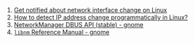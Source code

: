  1. [Get notified about network interface change on Linux](https://stackoverflow.com/questions/2261759/get-notified-about-network-interface-change-on-linux)
 2. [How to detect IP address change programmatically in Linux?](https://stackoverflow.com/questions/579783/how-to-detect-ip-address-change-programmatically-in-linux/2353441#2353441)
 3. [NetworkManager DBUS API (stable) - gnome](https://developer.gnome.org/NetworkManager/stable/spec.html)
 4. [`libnm` Reference Manual - gnome](https://developer.gnome.org/libnm/stable/)
